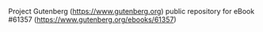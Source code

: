 Project Gutenberg (https://www.gutenberg.org) public repository for
eBook #61357 (https://www.gutenberg.org/ebooks/61357)
